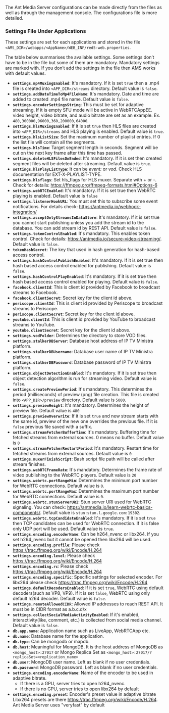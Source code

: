 The Ant Media Server configurations can be made directly from the files as well as through the management console. The configurations file is more detailed.

### Settings File Under Applications

These settings are set for each applications and stored in the file `<AMS_DIR>/webapps/<AppName>/WEB_INF/red5-web.properties`.

The table below summarises the available settings. Some settings don’t have to be in the file but some of them are mandatory. Mandatory settings are marked with. If you don’t add the settings in the file then AMS works with default values.

* **`settings.mp4MuxingEnabled`**: It's mandatory. If it is set `true` then a .mp4 file is created into `<APP_DIR>/streams` directory. Default value is `false`.
* **`settings.addDateTimeToMp4FileName`**: It's mandatory. Date and time are added to created .mp4 file name. Default value is `false`.
* **`settings.encoderSettingsString`**: This must be set for adaptive streaming. If it is empty SFU mode will be active in WebRTCAppEE. video height, video bitrate, and audio bitrate are set as an example. Ex. `480,300000,96000,360,200000,64000`.
* **`settings.hlsMuxingEnabled`**: If it is set `true` then HLS files are created into `<APP_DIR>/streams` and HLS playing is enabled. Default value is `true`.
* **`settings.hlsListSize`**: Set the maximum number of playlist entries. If 0 the list file will contain all the segments.
* **`settings.hlsTime`**: Target segment length in seconds. Segment will be cut on the next key frame after this time has passed.
* **`settings.deleteHLSFilesOnEnded`**: It's mandatory. If it is set then created segment files will be deleted after streaming. Default value is `true`.
* **`settings.hlsPlayListType`**: It can be *event:* or *vod*. Check HLS documentation for EXT-X-PLAYLIST-TYPE.
* **`settings.hlsflags`**: Set hls_flags for HLS muxer. Separate with + or -. Check for details: https://ffmpeg.org/ffmpeg-formats.html#Options-6 
* **`settings.webRTCEnabled`**: It's mandatory. If it is set true then WebRTC playing is enabled. Default value is `false`
* **`settings.listenerHookURL`**: You must set this to subscribe some event notifications. For details check: https://antmedia.io/webhook-integration/
* **`settings.acceptOnlyStreamsInDataStore`**: It's mandatory. If it is set true you cannot start publishing unless you add the stream id to the database. You can add stream id by REST API. Default value is `false`.
* **`settings.tokenControlEnabled`**: It's mandatory. This enables token control. Check for details: https://antmedia.io/secure-video-streaming/. Default value is `false`.
* **`tokenHashSecret`**: The key that used in hash generation for hash-based access control.
* **`settings.hashControlPublishEnabled`**: It's mandatory. If it is set true then hash based access control enabled for publishing. Default value is `false`.
* **`settings.hashControlPlayEnabled`**: It's mandatory. If it is set true then hash based access control enabled for playing. Default value is `false`.
* **`facebook.clientId`**: This is client id provided by Facebook to broadcast streams to Facebook.
* **`facebook.clientSecret`**: Secret key for the client id above.
* **`periscope.clientId`**: This is client id provided by Periscope to broadcast streams to Periscope.
* **`periscope.clientSecret`**: Secret key for the client id above.
* **`youtube.clientId`**: This is client id provided by YouTube to broadcast streams to YouTube.
* **`youtube.clientSecret`**: Secret key for the client id above.
* **`settings.vodFolder`**: Determines the directory to store VOD files.
* **`settings.stalkerDBServer`**: Database host address of IP TV Ministra platform.
* **`settings.stalkerDBUsername`**: Database user name of IP TV Ministra platform.
* **`settings.stalkerDBPassword`**: Database password of IP TV Ministra platform.
* **`settings.objectDetectionEnabled`**: It's mandatory. If it is set true then object detection algorithm is run for streaming video. Default value is `false`.
* **`settings.createPreviewPeriod`**: It's mandatory. This determines the period (milliseconds) of preview (png) file creation. This file is created into `<APP_DIR>/preview` directory. Default value is `5000`.
* **`settings.previewHeight`**: It's mandatory. Determines the height of preview file. Default value is `480`
* **`settings.previewOverwrite`**: If it is set `true` and new stream starts with the same id, preview of the new one overrides the previous file. If it is `false` previous file saved with a suffix.
* **`settings.streamFetcherBufferTime`**: It's mandatory. Buffering time for fetched streams from external sources. 0 means no buffer. Default value is `0`
* **`settings.streamFetcherRestartPeriod`**: It's mandatory. Restart time for fetched streams from external sources. Default value is `0`
* **`settings.muxerFinishScript`**: Bash script file path will be called after stream finishes.
* **`settings.webRTCFrameRate`**: It's mandatory. Determines the frame rate of video publishing to the WebRTC players. Default value is `20`
* **`settings.webrtc.portRangeMin`**: Determines the minimum port number for WebRTC connections. Default value is `0`.
* **`settings.webrtc.portRangeMax`**: Determines the maximum port number for WebRTC connections. Default value is `0`.
* **`settings.webrtc.stunServerURI`**: Stun server URI used for WebRTC signaling. You can check: https://antmedia.io/learn-webrtc-basics-components/. Default value is `stun:stun.l.google.com:19302`.
* **`settings.webrtc.tcpCandidateEnabled`**: It's mandatory. If it is set `true` then TCP candidates can be used for WebRTC connection. If it is false only UDP port will be used. Default value is `true`.
* **`settings.encoding.encoderName`**: Can be h264_nvenc or libx264. If you set h264_nvenc but it cannot be opened then libx264 will be used.
* **`settings.encoding.profile`**: Please check https://trac.ffmpeg.org/wiki/Encode/H.264
* **`settings.encoding.level`**: Please check https://trac.ffmpeg.org/wiki/Encode/H.264
* **`settings.encoding.rc`**: Please check https://trac.ffmpeg.org/wiki/Encode/H.264
* **`settings.encoding.specific`**: Specific settings for selected encoder. For libx264 please check https://trac.ffmpeg.org/wiki/Encode/H.264
* **`settings.defaultDecodersEnabled`**: If it is set `true`, WebRTC using default decoders(such as VP8, VP9). If it is set `false`, WebRTC using only default h264 decoder. Default value is `false`.
* **`settings.remoteAllowedCIDR`**: Allowed IP addresses to reach REST API. It must be in CIDR format as a.b.c.d/x
* **`settings.collectSocialMediaActivityEnabled`**: If it's enabled, interactivity(like, comment, etc.) is collected from social media channel. Default value is `false`.
* **`db.app.name`**: Application name such as LiveApp, WebRTCApp etc.
* **`db.name`**: Database name for the application.
* **`db.type`**: Can be mongodb or mapdb.
* **`db.host`**: Meaningful for MongoDB. It is the host address of MongoDB as `<mongo_host>:27017` or Mongo Replica Set as `<mongo_host>:27017/?replicaSet=<replication_name>`
* **`db.user`**: MongoDB user name. Left as blank if no user credentials.
* **`db.password`**: MongoDB password. Left as blank if no user credentials.
* **`settings.encoding.encoderName`**: Name of the encoder to be used in adaptive bitrate. 
	 * If there is a GPU, server tries to open h264_nvenc.
	 * If there is no GPU, server tries to open libx264 by default
* **`settings.encoding.preset`**: Encoder's preset value in adaptive bitrate
	 Libx264 presets are there https://trac.ffmpeg.org/wiki/Encode/H.264.
	 Ant Media Server uses "veryfast" by default